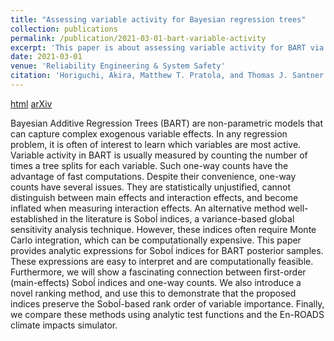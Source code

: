 ```yaml
---
title: "Assessing variable activity for Bayesian regression trees"
collection: publications
permalink: /publication/2021-03-01-bart-variable-activity
excerpt: 'This paper is about assessing variable activity for BART via Soboĺ indices, which turns out to be accurate and quick to compute.'
date: 2021-03-01
venue: 'Reliability Engineering & System Safety'
citation: 'Horiguchi, Akira, Matthew T. Pratola, and Thomas J. Santner. (2021). &quot;Assessing variable activity for Bayesian regression trees.&quot; <i>Reliability Engineering & System Safety</i>. 207.'
---
```


[html](https://www.sciencedirect.com/science/article/pii/S0951832020308784?casa_token=zZN4netuXQgAAAAA:Z5PhU4OgvG86aGQWutVWw35R_u56SeHKGjx2w2go8IlUg-BPWaBDfzVrrDykuWhRB15X7OaX8cI) 
[arXiv](https://arxiv.org/abs/2005.13622)

Bayesian Additive Regression Trees (BART) are non-parametric models that can capture complex exogenous variable effects. In any regression problem, it is often of interest to learn which variables are most active. Variable activity in BART is usually measured by counting the number of times a tree splits for each variable. Such one-way counts have the advantage of fast computations. Despite their convenience, one-way counts have several issues. They are statistically unjustified, cannot distinguish between main effects and interaction effects, and become inflated when measuring interaction effects. An alternative method well-established in the literature is Soboĺ indices, a variance-based global sensitivity analysis technique. However, these indices often require Monte Carlo integration, which can be computationally expensive. This paper provides analytic expressions for Soboĺ indices for BART posterior samples. These expressions are easy to interpret and are computationally feasible. Furthermore, we will show a fascinating connection between first-order (main-effects) Soboĺ indices and one-way counts. We also introduce a novel ranking method, and use this to demonstrate that the proposed indices preserve the Soboĺ-based rank order of variable importance. Finally, we compare these methods using analytic test functions and the En-ROADS climate impacts simulator.


<!-- Horiguchi, Akira, Matthew T. Pratola, and Thomas J. Santner. (2021). "Assessing variable activity for Bayesian regression trees." <i>Reliability Engineering & System Safety</i>. 207. -->

